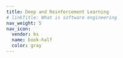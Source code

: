 ```yaml
---
title: Deep and Reinforcement Learning
# linkTitle: What is software engineering
nav_weight: 5
nav_icon:
  vendor: bs
  name: book-half
  color: gray
---
```

